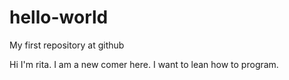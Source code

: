 # hello-world
My first repository at github

Hi I'm rita. I am a new comer here. I want to lean how to program.
